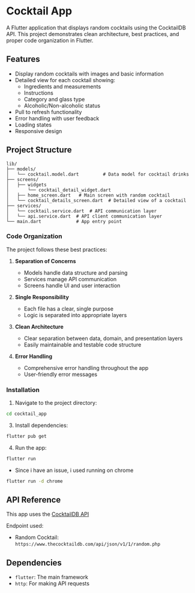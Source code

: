 # Cocktail App

A Flutter application that displays random cocktails using the CocktailDB API. This project demonstrates clean architecture, best practices, and proper code organization in Flutter.

## Features

- Display random cocktails with images and basic information
- Detailed view for each cocktail showing:
  - Ingredients and measurements
  - Instructions
  - Category and glass type
  - Alcoholic/Non-alcoholic status
- Pull to refresh functionality
- Error handling with user feedback
- Loading states
- Responsive design

## Project Structure

```
lib/
├── models/
│   └── cocktail.model.dart         # Data model for cocktail drinks
├── screens/
│   ├── widgets
│       └── cocktail_detail_widget.dart
│   ├── home_screen.dart   # Main screen with random cocktail
│   └── cocktail_details_screen.dart  # Detailed view of a cocktail
├── services/
│   └── cocktail.service.dart  # API communication layer
│   └── api.service.dart  # API client communication layer
└── main.dart             # App entry point
```

### Code Organization

The project follows these best practices:

1. **Separation of Concerns**

   - Models handle data structure and parsing
   - Services manage API communication
   - Screens handle UI and user interaction

2. **Single Responsibility**

   - Each file has a clear, single purpose
   - Logic is separated into appropriate layers

3. **Clean Architecture**

   - Clear separation between data, domain, and presentation layers
   - Easily maintainable and testable code structure

4. **Error Handling**
   - Comprehensive error handling throughout the app
   - User-friendly error messages

### Installation

1. Navigate to the project directory:

```bash
cd cocktail_app
```

3. Install dependencies:

```bash
flutter pub get
```

4. Run the app:

```bash
flutter run
```

- Since i have an issue, i used running on chrome

```bash
flutter run -d chrome
```

## API Reference

This app uses the [CocktailDB API](https://www.thecocktaildb.com/api.php)

Endpoint used:

- Random Cocktail: `https://www.thecocktaildb.com/api/json/v1/1/random.php`

## Dependencies

- `flutter`: The main framework
- `http`: For making API requests
